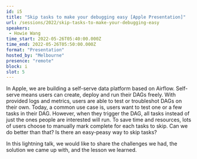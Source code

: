 ```yaml
---
id: i5
title: "Skip tasks to make your debugging easy [Apple Presentation]"
url: /sessions/2022/skip-tasks-to-make-your-debugging-easy
speakers:
 - Howie Wang
time_start: 2022-05-26T05:40:00.000Z
time_end: 2022-05-26T05:50:00.000Z
format: "Presentation"
hosted_by: "Melbourne"
presence: "remote"
block: i
slot: 5
---
```


In Apple, we are building a self-serve data platform based on Airflow. Self-serve means users can create, deploy and run their DAGs freely. With provided logs and metrics, users are able to test or troubleshot DAGs on their own. Today, a common use case is, users want to test one or a few tasks in their DAG. However, when they trigger the DAG, all tasks instead of just the ones people are interested will run. To save time and resources, lots of users choose to manually mark complete for each tasks to skip. Can we do better than that? Is there an easy-peasy way to skip tasks?
 
 In this lightning talk, we would like to share the challenges we had, the solution we came up with, and the lesson we learned.